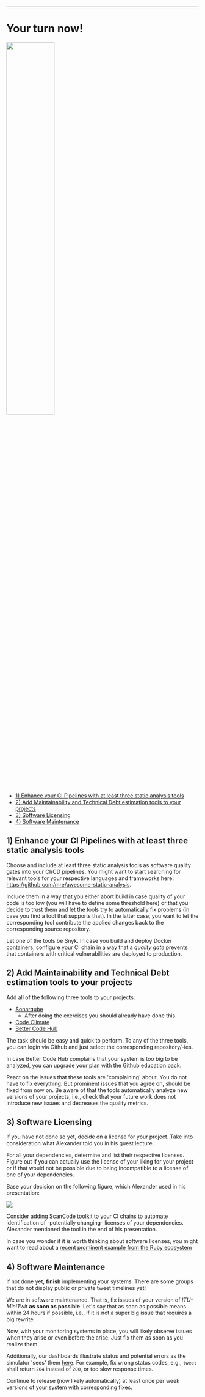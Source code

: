 -----------

# Your turn now!

<img src="https://media.giphy.com/media/13GIgrGdslD9oQ/giphy.gif" width=50%/>

  - [1) Enhance your CI Pipelines with at least three static analysis tools](#2-enhance-your-ci-pipelines-with-at-least-three-static-analysis-tools)
  - [2) Add Maintainability and Technical Debt estimation tools to your projects](#1-add-maintainability-and-technical-debt-estimation-tools-to-your-projects)
  - [3) Software Licensing](#2-software-licensing)
  - [4) Software Maintenance](#3-software-maintenance)


## 1) Enhance your CI Pipelines with at least three static analysis tools

Choose and include at least three static analysis tools as software quality gates into your CI/CD pipelines. You might want to start searching for relevant tools for your respective languages and frameworks here: https://github.com/mre/awesome-static-analysis.

Include them in a way that you either abort build in case quality of your code is too low (you will have to define some threshold here) or that you decide to trust them and let the tools try to automatically fix problems (in case you find a tool that supports that). In the latter case, you want to let the corresponding tool contribute the applied changes back to the corresponding source repository.

Let one of the tools be Snyk. In case you build and deploy Docker containers, configure your CI chain in a way that a _quality gate_ prevents that containers with critical vulnerabilities are deployed to production.


## 2) Add Maintainability and Technical Debt estimation tools to your projects


Add all of the following three tools to your projects:

  * [Sonarqube](https://sonarcloud.io)
    - After doing the exercises you should already have done this.
  * [Code Climate](https://codeclimate.com/)
  * [Better Code Hub](https://bettercodehub.com/)

The task should be easy and quick to perform. To any of the three tools, you can login via Github and just select the corresponding repository/-ies.

In case Better Code Hub complains that your system is too big to be analyzed, you can upgrade your plan with the Github education pack.


React on the issues that these tools are 'complaining' about. You do not have to fix everything. But prominent issues that you agree on, should be fixed from now on. Be aware of that the tools automatically analyze new versions of your projects, i.e., check that your future work does not introduce new issues and decreases the quality metrics.


## 3) Software Licensing


If you have not done so yet, decide on a license for your project. Take into consideration what Alexander told you in his guest lecture.

For all your dependencies, determine and list their respective licenses. Figure out if you can actually use the license of your liking for your project or if that would not be possible due to being incompatible to a license of one of your dependencies.

Base your decision on the following figure, which Alexander used in his presentation:

![](https://en.wikipedia.org/wiki/License_compatibility#/media/File:Floss-license-slide-image.svg)

Consider adding [ScanCode toolkit](https://github.com/nexB/scancode-toolkit) to your CI chains to automate identification of -potentially changing- licenses of your dependencies. Alexander mentioned the tool in the end of his presentation.

In case you wonder if it is worth thinking about software licenses, you might want to read about a [recent prominent example from the Ruby ecosystem](https://www.theregister.com/2021/03/25/ruby_rails_code/)



## 4) Software Maintenance 

If not done yet, **finish** implementing your systems. There are some groups that do not display public or private tweet timelines yet!


We are in software maintenance. That is, fix issues of your version of _ITU-MiniTwit_ **as soon as possible**. Let's say that as soon as possible means within 24 hours if possible, i.e., if it is not a super big issue that requires a big rewrite. 

Now, with your monitoring systems in place, you will likely observe issues when they arise or even before the arise. Just fix them as soon as you realize them.

Additionally, our dashboards illustrate status and potential errors as the simulator 'sees' them [here](http://164.92.246.227/status.html). For example, fix wrong status codes, e.g., `tweet` shall return `204` instead of `200`, or too slow response times.

Continue to release (now likely automatically) at least once per week versions of your system with corresponding fixes.


